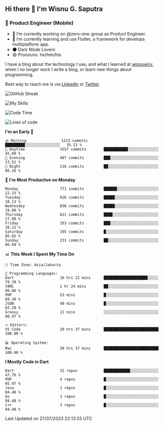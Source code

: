 ## Hi there 👋 I'm Wisnu G. Saputra

### :mobile_phone_off: Product Engineer (Mobile)

- 🔭 I’m currently working on @zero-one-group as Product Engineer.
- 🌱 I’m currently learning and use Flutter, a framework for develops multiplatform app.
- 🌑 Dark Mode Lovers
- 😄 Pronouns: he/him/his

I have a blog about the technology I use, and what I learned at [wisnuwiry](https://wisnuwiry.space/), when I no longer work I write a blog, or learn new things about programming.

Best way to reach me is via [Linkedin](https://www.linkedin.com/in/wisnu-saputra/) or [Twitter](https://twitter.com/wisnuwiry).

![GitHub Streak](https://streak-stats.demolab.com?user=wisnuwiry&theme=dark&hide_border=true)

![My Skills](https://skillicons.dev/icons?i=dart,flutter,kotlin,swift,go,js,css,neovim,git,linux&perline=5)

<!--START_SECTION:waka-->
![Code Time](http://img.shields.io/badge/Code%20Time-607%20hrs%2022%20mins-blue)

![Lines of code](https://img.shields.io/badge/From%20Hello%20World%20I%27ve%20Written-4.6%20million%20lines%20of%20code-blue)

**I'm an Early 🐤** 

```text
🌞 Morning                1213 commits        █████████░░░░░░░░░░░░░░░░   35.13 % 
🌆 Daytime                1557 commits        ███████████░░░░░░░░░░░░░░   45.09 % 
🌃 Evening                467 commits         ███░░░░░░░░░░░░░░░░░░░░░░   13.52 % 
🌙 Night                  216 commits         ██░░░░░░░░░░░░░░░░░░░░░░░   06.26 % 
```
📅 **I'm Most Productive on Monday** 

```text
Monday                   771 commits         ██████░░░░░░░░░░░░░░░░░░░   22.33 % 
Tuesday                  626 commits         █████░░░░░░░░░░░░░░░░░░░░   18.13 % 
Wednesday                656 commits         █████░░░░░░░░░░░░░░░░░░░░   19.00 % 
Thursday                 621 commits         ████░░░░░░░░░░░░░░░░░░░░░   17.98 % 
Friday                   353 commits         ███░░░░░░░░░░░░░░░░░░░░░░   10.22 % 
Saturday                 195 commits         █░░░░░░░░░░░░░░░░░░░░░░░░   05.65 % 
Sunday                   231 commits         ██░░░░░░░░░░░░░░░░░░░░░░░   06.69 % 
```


📊 **This Week I Spent My Time On** 

```text
🕑︎ Time Zone: Asia/Jakarta

💬 Programming Languages: 
Dart                     16 hrs 22 mins      ████████████████████░░░░░   79.39 % 
YAML                     1 hr 24 mins        ██░░░░░░░░░░░░░░░░░░░░░░░   06.86 % 
PHP                      53 mins             █░░░░░░░░░░░░░░░░░░░░░░░░   04.30 % 
JSON                     40 mins             █░░░░░░░░░░░░░░░░░░░░░░░░   03.28 % 
Groovy                   11 mins             ░░░░░░░░░░░░░░░░░░░░░░░░░   00.97 % 

🔥 Editors: 
VS Code                  20 hrs 37 mins      █████████████████████████   100.00 % 

💻 Operating System: 
Mac                      20 hrs 37 mins      █████████████████████████   100.00 % 
```

**I Mostly Code in Dart** 

```text
Dart                     32 repos            ████████████░░░░░░░░░░░░░   47.76 % 
PHP                      4 repos             █░░░░░░░░░░░░░░░░░░░░░░░░   05.97 % 
Java                     3 repos             █░░░░░░░░░░░░░░░░░░░░░░░░   04.48 % 
Go                       3 repos             █░░░░░░░░░░░░░░░░░░░░░░░░   04.48 % 
C++                      3 repos             █░░░░░░░░░░░░░░░░░░░░░░░░   04.48 % 
```




 Last Updated on 27/07/2023 22:13:25 UTC
<!--END_SECTION:waka-->
